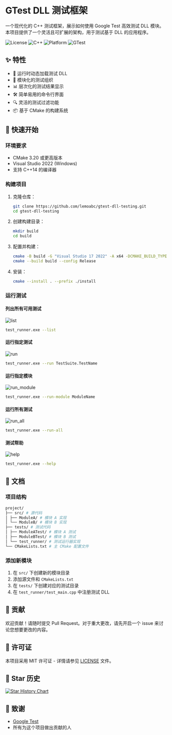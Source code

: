 # GTest DLL 测试框架

一个现代化的 C++ 测试框架，展示如何使用 Google Test 高效测试 DLL 模块。本项目提供了一个灵活且可扩展的架构，用于测试基于 DLL 的应用程序。

![License](https://img.shields.io/badge/license-MIT-blue.svg)
![C++](https://img.shields.io/badge/C%2B%2B-14-blue)
![Platform](https://img.shields.io/badge/platform-Windows-lightgrey)
![GTest](https://img.shields.io/badge/GTest-1.13.0-green)

## ✨ 特性

- 🔌 运行时动态加载测试 DLL
- 🎯 模块化的测试组织
- 📊 层次化的测试结果显示
- 🛠️ 简单易用的命令行界面
- 🔍 灵活的测试过滤功能
- 📦 基于 CMake 的构建系统

## 🚀 快速开始

### 环境要求

- CMake 3.20 或更高版本
- Visual Studio 2022 (Windows)
- 支持 C++14 的编译器

### 构建项目
1. 克隆仓库：
   ```bash
   git clone https://github.com/lemoabc/gtest-dll-testing.git
   cd gtest-dll-testing
   ```
2. 创建构建目录：
   ```bash
   mkdir build
   cd build
   ```
3. 配置并构建：
   ```bash
   cmake -B build -G "Visual Studio 17 2022" -A x64 -DCMAKE_BUILD_TYPE=Release
   cmake --build build --config Release
   ```
4. 安装：
   ```bash
   cmake --install . --prefix ./install
   ```

### 运行测试

#### 列出所有可用测试
![list](resource/list.gif)

```bash
test_runner.exe --list
```

#### 运行指定测试
![run](resource/run1.gif)

```bash
test_runner.exe --run TestSuite.TestName
```

#### 运行指定模块
![run_module](resource/runmodule.gif)

```bash
test_runner.exe --run-module ModuleName
```

#### 运行所有测试
![run_all](resource/all.gif)

```bash
test_runner.exe --run-all
```

#### 测试帮助
![help](resource/help.gif)

```bash
test_runner.exe --help
```

## 📖 文档

### 项目结构
```bash
project/
├── src/ # 源代码
│ ├── ModuleA/ # 模块 A 实现
│ └── ModuleB/ # 模块 B 实现
├── tests/ # 测试代码
│ ├── ModuleATest/ # 模块 A 测试
│ ├── ModuleBTest/ # 模块 B 测试
│ └── test_runner/ # 测试运行器实现
└── CMakeLists.txt # 主 CMake 配置文件
```

### 添加新模块

1. 在 `src/` 下创建新的模块目录
2. 添加源文件和 `CMakeLists.txt`
3. 在 `tests/` 下创建对应的测试目录
4. 在 `test_runner/test_main.cpp` 中注册测试 DLL

## 🤝 贡献

欢迎贡献！请随时提交 Pull Request。对于重大更改，请先开启一个 issue 来讨论您想要更改的内容。

## 📄 许可证

本项目采用 MIT 许可证 - 详情请参见 [LICENSE](LICENSE) 文件。

## 🌟 Star 历史

[![Star History Chart](https://api.star-history.com/svg?repos=lemoabc/gtest-dll-testing&type=Date)](https://star-history.com/#lemoabc/gtest-dll-testing&Date)

## 🙏 致谢

- [Google Test](https://github.com/google/googletest)
- 所有为这个项目做出贡献的人
